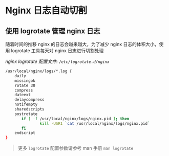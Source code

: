 # Nginx 日志自动切割


## 使用 logrotate 管理 nginx 日志

随着时间的推移 nginx 的日志会越来越大，为了减少 nginx 日志的体积大小，使用 logrotate 工具每天对 nginx 日志进行切割处理

*nginx logrotate 配置文件: `/etc/logrotate.d/nginx`*

```bash
/usr/local/nginx/logs/*.log {
    daily
    missingok
    rotate 30
    compress
    dateext
    delaycompress
    notifempty
    sharedscripts
    postrotate
       if [ -f /usr/local/nginx/logs/nginx.pid ]; then
               kill -USR1 `cat /usr/local/nginx/logs/nginx.pid`
       fi
    endscript
}
```

> 更多 `logrotate` 配置参数请参考 man 手册 `man logrotate`
